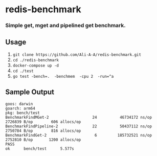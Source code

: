 # redis-benchmark

### Simple get, mget and pipelined get benchmark.

## Usage

1. `git clone https://github.com/Ali-A-A/redis-benchmark.git`
2. `cd ./redis-benchmark`
3. `docker-compose up -d`
4. `cd ./test`
5. `go test -bench=.  -benchmem  -cpu 2  -run=^a`

## Sample Output

```
goos: darwin
goarch: arm64
pkg: bench/test
BenchmarkFindMGet-2                   24          46734172 ns/op         2726839 B/op        606 allocs/op
BenchmarkFindPipeline-2               22          50437112 ns/op         2750784 B/op        816 allocs/op
BenchmarkFindGet-2                     6         185732521 ns/op         2752810 B/op       1200 allocs/op
PASS
ok      bench/test      5.577s
```


